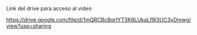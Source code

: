 Link del drive para acceso al video

https://drive.google.com/file/d/1mQRCBcBqrIYT3K8LUkaLf9l3UC3vDmwg/view?usp=sharing
